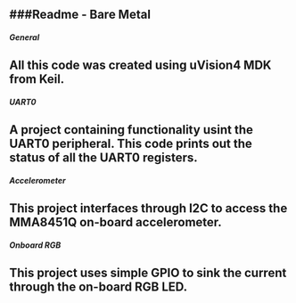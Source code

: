 ###Readme - Bare Metal
---
##### General
All this code was created using uVision4 MDK from Keil.
---
##### UART0
A project containing functionality usint the UART0 peripheral.  This code prints out the status of all the UART0 registers.
---
##### Accelerometer
This project interfaces through I2C to access the MMA8451Q on-board accelerometer.
---
##### Onboard RGB
This project uses simple GPIO to sink the current through the on-board RGB LED.
---
